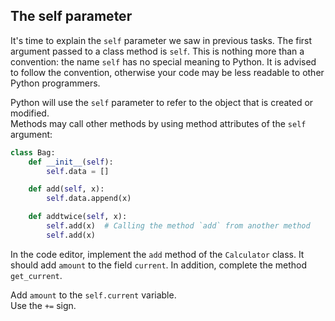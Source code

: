 ## The self parameter

It's time to explain the `self` parameter we saw in previous tasks.
The first argument passed to a class method is `self`. This is nothing more 
than a convention: the name `self` has no special meaning to Python. 
It is advised to follow the convention, otherwise your code may be less readable 
to other Python programmers.

Python will use the `self` parameter to refer to the object that is created or modified.  
Methods may call other methods by using method attributes of the `self` argument:

```python
class Bag:
    def __init__(self):
        self.data = []

    def add(self, x):
        self.data.append(x)

    def addtwice(self, x):
        self.add(x)  # Calling the method `add` from another method
        self.add(x)
```
  
In the code editor, implement the `add` method of the `Calculator` class. It should 
add `amount` to the field `current`.  In addition, complete the method `get_current`.

<div class='hint'>Add <code>amount</code> to the <code>self.current</code> variable.</div>
<div class="hint">Use the <code>+=</code> sign.</div>
